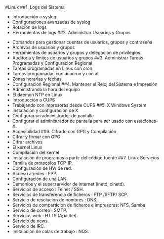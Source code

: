 #Linux
##1. Logs del Sistema
- Introducción a syslog
- Configuraciones avanzadas de syslog
- Rotación de logs
- Herramientas de logs
##2. Administrar Usuarios y Grupos
* Comandos para gestionar cuentas de usuarios, grupos y contraseña
* Archivos de usuarios y grupos
* Herramientas de usuarios y grupos y delegación de privilegios
* Auditoría y límites de usuarios y grupos
##3. Administrar Tareas Programadas y Configuración Regional
* Tareas programadas en Linux con cron
* Tareas programadas con anacron y con at
* Zonas horarias y fechas
* Configuración Regional
##4. Mantener el Reloj del Sistema e Impresión
* Administrando la hora del equipo
* El daemon NTP en Linux
* Introducción a CUPS
* Trabajando con impresoras desde CUPS
##5. X Windows System
* Instalación y configuración de X
* Configurar un administrador de pantalla
* Configurar el administrador de pantalla para ser usado con estaciones-X.
* Accesibilidad
##6. Cifrado con GPG y Compilación
* Cifrar y firmar con GPG
* Cifrar archivos
* El kernel Linux
* Compilación del kernel
* Instalación de programas a partir del código fuente
##7. Linux Servicios
* Familia de protocolos TCP-IP.
* Configuración de HW de red.
* Acceso a redes : PPP.
* Configuración de una LAN.
* Demonios y el superservidor de internet (inetd, xinetd).
* Servicios de acceso : Telnet / SSH.
* Servicios de transferencia de ficheros : FTP /SFTP/ SCP.
* Servicio de resolución de nombres : DNS.
* Servicios de compartición de ficheros e impresoras: NFS, Samba.
* Servicio de correo : SMTP.
* Servicios web : HTTP (Apache).
* Servicio de news.
* Servicio de IRC.
* Instalación de colas de trabajo : NQS.
